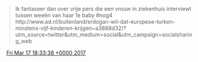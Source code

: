 > Ik fantaseer dan over vrije pers die een vrouw in ziekenhuis interviewt tussen weeën van haar 1e baby \#nog4 http://www\.ad\.nl/buitenland/erdogan\-wil\-dat\-europese\-turken\-minstens\-vijf\-kinderen\-krijgen\~a3888d32/?utm\_source\=twitter&utm\_medium\=social&utm\_campaign\=socialsharing\_web

<img src="../../media/tweet.ico" width="12" /> [Fri Mar 17 18:33:38 +0000 2017](https://twitter.com/DromerDenker/status/842806145010024448)